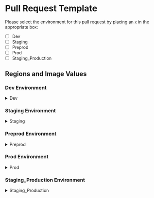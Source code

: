 # Pull Request Template

Please select the environment for this pull request by placing an `x` in the appropriate box:

- [ ] Dev
- [ ] Staging
- [ ] Preprod
- [ ] Prod
- [ ] Staging_Production

## Regions and Image Values

### Dev Environment
<details>
<summary>Dev</summary>

- **AP Region:**
  - Image: [Enter image value here]

- **EU Region:**
  - Image: [Enter image value here]

- **US Region:**
  - Image: [Enter image value here]

</details>

### Staging Environment
<details>
<summary>Staging</summary>

**Note: This section is not editable while raising PR for Dev environment.**

- **AP Region:**
  - Image: [ ]

- **EU Region:**
  - Image: [ ]

- **US Region:**
  - Image: [ ]

</details>

### Preprod Environment
<details>
<summary>Preprod</summary>

**Note: This section is not editable while raising PR for Dev environment.**

- **AP Region:**
  - Image: [ ]

- **EU Region:**
  - Image: [ ]

- **US Region:**
  - Image: [ ]

</details>

### Prod Environment
<details>
<summary>Prod</summary>

**Note: This section is not editable while raising PR for Dev environment.**

- **AP Region:**
  - Image: [ ]

- **EU Region:**
  - Image: [ ]

- **US Region:**
  - Image: [ ]

</details>

### Staging_Production Environment
<details>
<summary>Staging_Production</summary>

**Note: This section is not editable while raising PR for Dev environment.**

- **AP Region:**
  - Image: [ ]

- **EU Region:**
  - Image: [ ]

- **US Region:**
  - Image: [ ]

</details>

